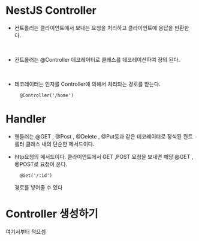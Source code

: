 # NestJS Controller

* 컨트롤러는 클라이언트에서 보내는 요청을 처리하고 클라이언트에 응답을 반환한다. 

<br>

* 컨트롤러는 @Controller 데코레이터로 클래스를 데코레이션하여 정의 된다. 

<br>

* 데코레이터는 인자를 Controller에 의해서 처리되는 경로를 받는다.

        @Controller('/home')


# Handler 

* 핸들러는 @GET , @Post , @Delete , @Put등과 같은 데코레이터로 장식된 컨트롤러 클래스 내의 단순한 메서드이다. 

* http요청의 메서드이다. 클라이언트에서 GET ,POST 요청을 보내면 해당 @GET , @POST로 요청이 온다. 

        @Get('/:id')

    경로를 넣어줄 수 있다

# Controller 생성하기

여기서부터 적으셈